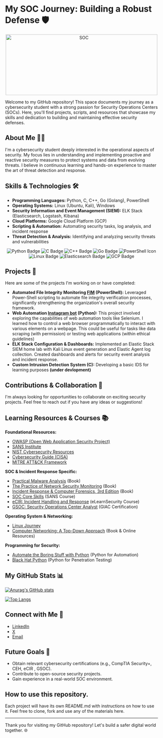 # My SOC Journey: Building a Robust Defense 🛡️

<p align="center">
    <img src="https://imgur.com/RiJnqCe.gif" alt="SOC" width="500" height='200'>
</p>

Welcome to my GitHub repository! This space documents my journey as a cybersecurity student with a strong passion for Security Operations Centers (SOCs). Here, you'll find projects, scripts, and resources that showcase my skills and dedication to building and maintaining effective security defenses.

## About Me 🧑‍💻

I'm a cybersecurity student deeply interested in the operational aspects of security. My focus lies in understanding and implementing proactive and reactive security measures to protect systems and data from evolving threats. I believe in continuous learning and hands-on experience to master the art of threat detection and response.

## Skills & Technologies 🛠️

* **Programming Languages:** Python, C, C++, Go (Golang), PowerShell
* **Operating Systems:** Linux (Ubuntu, Kali), Windows
* **Security Information and Event Management (SIEM):** ELK Stack (Elasticsearch, Logstash, Kibana)
* **Cloud Platforms:** Google Cloud Platform (GCP)
* **Scripting & Automation:** Automating security tasks, log analysis, and incident response
* **Threat Detection & Analysis:** Identifying and analyzing security threats and vulnerabilities

<p align="center">
    <img src="https://img.shields.io/badge/Python-3776AB?style=for-the-badge&logo=python&logoColor=yellow" alt="Python Badge"/>
    <img src="https://img.shields.io/badge/C-A8B9CC?style=for-the-badge&logo=c&logoColor=white" alt="C Badge"/>
    <img src="https://img.shields.io/badge/C++-00599C?style=for-the-badge&logo=c%2B%2B&logoColor=white" alt="C++ Badge"/>
    <img src="https://img.shields.io/badge/Go-00ADD8?style=for-the-badge&logo=go&logoColor=white" alt="Go Badge"/>
    <img src="https://img.shields.io/badge/PowerShell-0078D4?style=for-the-badge&logo=powershell&logoColor=white" alt="PowerShell Icon">
    <img src="https://img.shields.io/badge/Linux-FCC624?style=for-the-badge&logo=linux&logoColor=black" alt="Linux Badge"/>
    <img src="https://img.shields.io/badge/Elasticsearch-005571?style=for-the-badge&logo=elasticsearch&logoColor=white" alt="Elasticsearch Badge"/>
    <img src="https://img.shields.io/badge/GCP-4285F4?style=for-the-badge&logo=google-cloud&logoColor=white" alt="GCP Badge"/>
</p>

## Projects 📂

Here are some of the projects I'm working on or have completed:

* **Automated File Integrity Monitoring [FIM](https://github.com/SilentAshes/FIM/)  (PowerShell):** Leveraged Power-Shell scripting to automate file integrity verification processes, significantly strengthening the organization's overall security framework.
* **Web Automation [Instagram bot](https://github.com/SilentAshes/IG-BOT/) (Python):** This project involved exploring the capabilities of web automation tools like Selenium. I learned how to control a web browser programmatically to interact with various elements on a webpage. This could be useful for tasks like data scraping (with permission) or testing web applications (within ethical guidelines)
* **ELK Stack Configuration & Dashboards:** Implemented an Elastic Stack SIEM home lab with Kali Linux event generation and Elastic Agent log collection. Created dashboards and alerts for security event analysis and incident response.
* **Custom Intrusion Detection System (C):** Developing a basic IDS for learning purposes **(under devlopment)**

## Contributions & Collaboration 🤝

I'm always looking for opportunities to collaborate on exciting security projects. Feel free to reach out if you have any ideas or suggestions!

## Learning Resources & Courses 📚

**Foundational Resources:**

* [OWASP (Open Web Application Security Project)](https://owasp.org/)
* [SANS Institute](https://www.sans.org/)
* [NIST Cybersecurity Resources](https://www.nist.gov/itl/applied-cybersecurity/nice/resources)
* [Cybersecurity Guide (CISA)](https://www.cisa.gov/cybersecurity-guide)
* [MITRE ATT&CK Framework](https://attack.mitre.org/)

**SOC & Incident Response Specific:**

* [Practical Malware Analysis](https://nostarch.com/malware) (Book)
* [The Practice of Network Security Monitoring](https://nostarch.com/nsm) (Book)
* [Incident Response & Computer Forensics, 3rd Edition](https://www.mheducation.com/9781259837175-usa-incident-response-computer-forensics-3e) (Book)
* [SOC Core Skills](https://www.sans.org/cyber-security-courses/soc-core-skills/) (SANS Course)
* [eCIR: Incident Handling and Response](https://www.elearnsecurity.com/course/incident_handling_and_response/) (eLearnSecurity Course)
* [GSOC: Security Operations Center Analyst](https://www.giac.org/certifications/security-operations-center-analyst-gsoc/) (GIAC Certification)

**Operating System & Networking:**

* [Linux Journey](https://linuxjourney.com/)
* [Computer Networking: A Top-Down Approach](https://gaia.cs.umass.edu/kurose_ross/online-lectures.htm) (Book & Online Resources)

**Programming for Security:**

* [Automate the Boring Stuff with Python](https://automatetheboringstuff.com/) (Python for Automation)
* [Black Hat Python](https://nostarch.com/black-hat-python) (Python for Penetration Testing)

## My GitHub Stats 📊

[![Anurag's GitHub stats](https://github-readme-stats.vercel.app/api?username=SilentAshes&show_icons=true&theme=radical)](https://github.com/anuraghazra/github-readme-stats)

[![Top Langs](https://github-readme-stats.vercel.app/api/top-langs/?username=SilentAshes&layout=compact&theme=dark)](https://github.com/anuraghazra/github-readme-stats)

## Connect with Me 🔗

* [LinkedIn](https://www.linkedin.com/in/mostafa-akram-it)
* [X](https://x.com/SilentAshes_v1)
* [Email](mostafaelnaggar0129@gmail.com)

## Future Goals 🚀

* Obtain relevant cybersecurity certifications (e.g., CompTIA Security+, CEH, eCIR , GSOC).
* Contribute to open-source security projects.
* Gain experience in a real-world SOC environment.

## How to use this repository.

Each project will have its own README.md with instructions on how to use it.
Feel free to clone, fork and use any of the materials here.

---

Thank you for visiting my GitHub repository! Let's build a safer digital world together. 🌐
